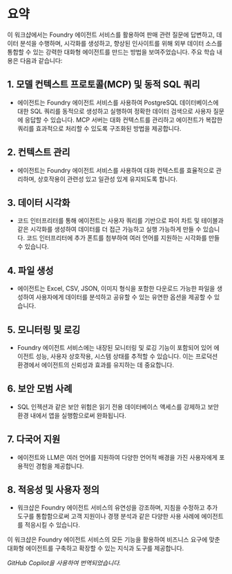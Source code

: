 # 요약

이 워크샵에서는 Foundry 에이전트 서비스를 활용하여 판매 관련 질문에 답변하고, 데이터 분석을 수행하며, 시각화를 생성하고, 향상된 인사이트를 위해 외부 데이터 소스를 통합할 수 있는 강력한 대화형 에이전트를 만드는 방법을 보여주었습니다. 주요 학습 내용은 다음과 같습니다:

## 1. 모델 컨텍스트 프로토콜(MCP) 및 동적 SQL 쿼리

- 에이전트는 Foundry 에이전트 서비스를 사용하여 PostgreSQL 데이터베이스에 대한 SQL 쿼리를 동적으로 생성하고 실행하여 정확한 데이터 검색으로 사용자 질문에 응답할 수 있습니다. MCP 서버는 대화 컨텍스트를 관리하고 에이전트가 복잡한 쿼리를 효과적으로 처리할 수 있도록 구조화된 방법을 제공합니다.

## 2. 컨텍스트 관리

- 에이전트는 Foundry 에이전트 서비스를 사용하여 대화 컨텍스트를 효율적으로 관리하며, 상호작용이 관련성 있고 일관성 있게 유지되도록 합니다.

## 3. 데이터 시각화

- 코드 인터프리터를 통해 에이전트는 사용자 쿼리를 기반으로 파이 차트 및 테이블과 같은 시각화를 생성하여 데이터를 더 접근 가능하고 실행 가능하게 만들 수 있습니다. 코드 인터프리터에 추가 폰트를 첨부하여 여러 언어를 지원하는 시각화를 만들 수 있습니다.

## 4. 파일 생성

- 에이전트는 Excel, CSV, JSON, 이미지 형식을 포함한 다운로드 가능한 파일을 생성하여 사용자에게 데이터를 분석하고 공유할 수 있는 유연한 옵션을 제공할 수 있습니다.

## 5. 모니터링 및 로깅

- Foundry 에이전트 서비스에는 내장된 모니터링 및 로깅 기능이 포함되어 있어 에이전트 성능, 사용자 상호작용, 시스템 상태를 추적할 수 있습니다. 이는 프로덕션 환경에서 에이전트의 신뢰성과 효과를 유지하는 데 중요합니다.

## 6. 보안 모범 사례

- SQL 인젝션과 같은 보안 위험은 읽기 전용 데이터베이스 액세스를 강제하고 보안 환경 내에서 앱을 실행함으로써 완화됩니다.

## 7. 다국어 지원

- 에이전트와 LLM은 여러 언어를 지원하여 다양한 언어적 배경을 가진 사용자에게 포용적인 경험을 제공합니다.

## 8. 적응성 및 사용자 정의

- 워크샵은 Foundry 에이전트 서비스의 유연성을 강조하며, 지침을 수정하고 추가 도구를 통합함으로써 고객 지원이나 경쟁 분석과 같은 다양한 사용 사례에 에이전트를 적응시킬 수 있습니다.

이 워크샵은 Foundry 에이전트 서비스의 모든 기능을 활용하여 비즈니스 요구에 맞춘 대화형 에이전트를 구축하고 확장할 수 있는 지식과 도구를 제공합니다.

*GitHub Copilot을 사용하여 번역되었습니다.*
